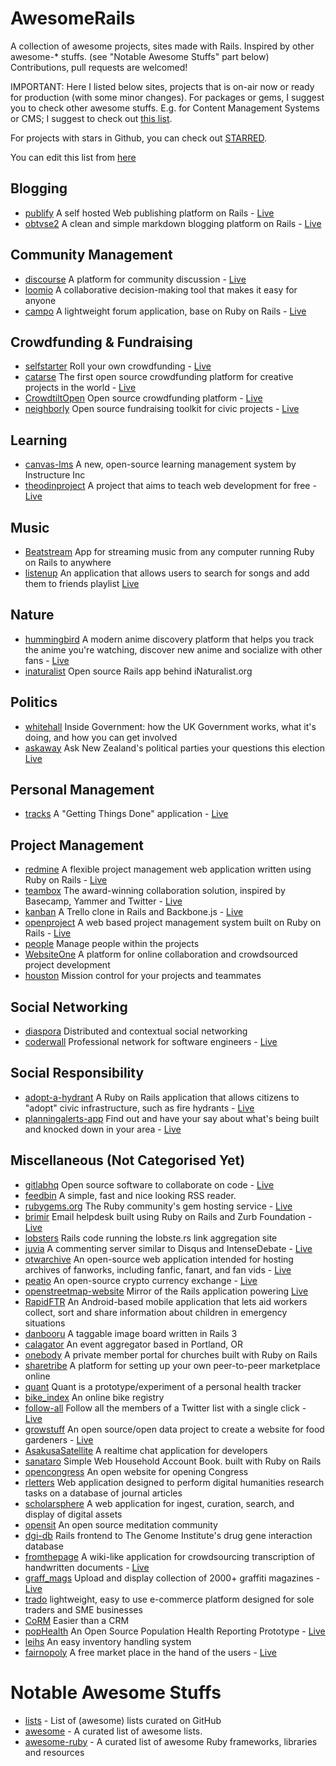 # AwesomeRails

A collection of awesome projects, sites made with Rails. Inspired by other awesome-* stuffs. (see "Notable Awesome Stuffs" part below)
Contributions, pull requests are welcomed!

IMPORTANT: Here I listed below sites, projects that is on-air now or ready for production (with some minor changes). For packages or gems, I suggest you to check other awesome stuffs. E.g. for Content Management Systems or CMS; I suggest to check out [this list](https://github.com/Sdogruyol/awesome-ruby#cms).

For projects with stars in Github, you can check out [STARRED](https://github.com/ekremkaraca/awesome-rails/blob/master/STARRED.md).

You can edit this list from [here](https://github.com/ekremkaraca/awesome-rails/edit/master/README.md)

## Blogging

* [publify](https://github.com/publify/publify)  A self hosted Web publishing platform on Rails - [Live](http://demo.publify.co/)
* [obtvse2](https://github.com/natew/obtvse2)  A clean and simple markdown blogging platform on Rails - [Live](http://obtvse2.herokuapp.com/)

## Community Management

* [discourse](https://github.com/discourse/discourse)  A platform for community discussion - [Live](http://try.discourse.org/)
* [loomio](https://github.com/loomio/loomio)  A collaborative decision-making tool that makes it easy for anyone
* [campo](https://github.com/chloerei/campo)  A lightweight forum application, base on Ruby on Rails - [Live](http://codecampo.com/)

## Crowdfunding & Fundraising

* [selfstarter](https://github.com/lockitron/selfstarter)  Roll your own crowdfunding - [Live](http://selfstarter.us/)
* [catarse](https://github.com/catarse/catarse)  The first open source crowdfunding platform for creative projects in the world - [Live](http://catarse.me/)
* [CrowdtiltOpen](https://github.com/Crowdtilt/CrowdtiltOpen)  Open source crowdfunding platform - [Live](http://open.crowdtilt.com/)
* [neighborly](https://github.com/neighborly/neighborly)  Open source fundraising toolkit for civic projects - [Live](http://neighbor.ly/)

## Learning

* [canvas-lms](https://github.com/instructure/canvas-lms)  A new, open-source learning management system by Instructure Inc
* [theodinproject](https://github.com/TheOdinProject/theodinproject)  A project that aims to teach web development for free - [Live](http://www.theodinproject.com/)

## Music

* [Beatstream](https://github.com/Darep/Beatstream)  App for streaming music from any computer running Ruby on Rails to anywhere
* [listenup](https://github.com/ooofinooo/listenup)  An application that allows users to search for songs and add them to friends playlist [Live](http://listenup-songshare.herokuapp.com/)

## Nature

* [hummingbird](https://github.com/hummingbird-me/hummingbird)  A modern anime discovery platform that helps you track the anime you're watching, discover new anime and socialize with other fans - [Live](http://hummingbird.me/)
* [inaturalist](https://github.com/inaturalist/inaturalist)  Open source Rails app behind iNaturalist.org

## Politics

* [whitehall](https://github.com/alphagov/whitehall)  Inside Government: how the UK Government works, what it's doing, and how you can get involved
* [askaway](https://github.com/askaway/askaway)  Ask New Zealand's political parties your questions this election [Live](http://www.askaway.org.nz)

## Personal Management

* [tracks](https://github.com/TracksApp/tracks)  A "Getting Things Done" application - [Live](http://getontracks.org)

## Project Management

* [redmine](https://github.com/edavis10/redmine)  A flexible project management web application written using Ruby on Rails - [Live](http://demo.redmine.org/)
* [teambox](https://github.com/teambox/teambox)  The award-winning collaboration solution, inspired by Basecamp, Yammer and Twitter - [Live](http://teambox.com/)
* [kanban](https://github.com/somlor/kanban)  A Trello clone in Rails and Backbone.js - [Live](http://kanban.seanomlor.com/)
* [openproject](https://github.com/opf/openproject)  A web based project management system built on Ruby on Rails - [Live](https://openproject-demo.org/)
* [people](https://github.com/netguru/people)  Manage people within the projects
* [WebsiteOne](https://github.com/AgileVentures/WebsiteOne)  A platform for online collaboration and crowdsourced project development
* [houston](https://github.com/houstonmc/houston) Mission control for your projects and teammates 

## Social Networking

* [diaspora](https://github.com/diaspora/diaspora)  Distributed and contextual social networking
* [coderwall](https://github.com/assemblymade/coderwall)  Professional network for software engineers - [Live](https://coderwall.com/)

## Social Responsibility

* [adopt-a-hydrant](https://github.com/codeforamerica/adopt-a-hydrant)  A Ruby on Rails application that allows citizens to "adopt" civic infrastructure, such as fire hydrants - [Live](http://adopt-a-hydrant.heroku.com/)
* [planningalerts-app](https://github.com/openaustralia/planningalerts-app)  Find out and have your say about what's being built and knocked down in your area - [Live](http://www.planningalerts.org.au/application)

## Miscellaneous (Not Categorised Yet)

* [gitlabhq](https://github.com/gitlabhq/gitlabhq)  Open source software to collaborate on code - [Live](https://gitlab.com/gitlab-org/gitlab-ce/)
* [feedbin](https://github.com/feedbin/feedbin)  A simple, fast and nice looking RSS reader.
* [rubygems.org](https://github.com/rubygems/rubygems.org)  The Ruby community's gem hosting service - [Live](https://rubygems.org/)
* [brimir](https://github.com/ivaldi/brimir)  Email helpdesk built using Ruby on Rails and Zurb Foundation - [Live](http://demo.getbrimir.com/)
* [lobsters](https://github.com/jcs/lobsters)  Rails code running the lobste.rs link aggregation site
* [juvia](https://github.com/phusion/juvia)  A commenting server similar to Disqus and IntenseDebate - [Live](http://juvia-demo.phusion.nl/)
* [otwarchive](https://github.com/otwcode/otwarchive)  An open-source web application intended for hosting archives of fanworks, including fanfic, fanart, and fan vids - [Live](http://archiveofourown.org/)
* [peatio](https://github.com/peatio/peatio)  An open-source crypto currency exchange - [Live](https://peatio.com/)
* [openstreetmap-website](https://github.com/openstreetmap/openstreetmap-website)  Mirror of the Rails application powering [Live](http://www.openstreetmap.org)
* [RapidFTR](https://github.com/rapidftr/RapidFTR)  An Android-based mobile application that lets aid workers collect, sort and share information about children in emergency situations
* [danbooru](https://github.com/r888888888/danbooru)  A taggable image board written in Rails 3
* [calagator](https://github.com/calagator/calagator)  An event aggregator based in Portland, OR
* [onebody](https://github.com/churchio/onebody)  A private member portal for churches built with Ruby on Rails
* [sharetribe](https://github.com/sharetribe/sharetribe)  A platform for setting up your own peer-to-peer marketplace online
* [quant](https://github.com/getquant/quant)  Quant is a prototype/experiment of a personal health tracker
* [bike_index](https://github.com/bikeindex/bike_index)  An online bike registry
* [follow-all](https://github.com/codeforamerica/follow-all)  Follow all the members of a Twitter list with a single click - [Live](http://follow-all.herokuapp.com/)
* [growstuff](https://github.com/Growstuff/growstuff)  An open source/open data project to create a website for food gardeners - [Live](http://growstuff.org/)
* [AsakusaSatellite](https://github.com/codefirst/AsakusaSatellite)  A realtime chat application for developers
* [sanataro](https://github.com/kaznum/sanataro)  Simple Web Household Account Book. built with Ruby on Rails
* [opencongress](https://github.com/sunlightlabs/opencongress)  An open website for opening Congress
* [rletters](https://github.com/rletters/rletters)  Web application designed to perform digital humanities research tasks on a database of journal articles
* [scholarsphere](https://github.com/psu-stewardship/scholarsphere)  A web application for ingest, curation, search, and display of digital assets
* [opensit](https://github.com/danbartlett/opensit)  An open source meditation community
* [dgi-db](https://github.com/genome/dgi-db)  Rails frontend to The Genome Institute's drug gene interaction database
* [fromthepage](https://github.com/benwbrum/fromthepage)  A wiki-like application for crowdsourcing transcription of handwritten documents - [Live](http://beta.fromthepage.com/)
* [graff_mags](https://github.com/dankleiman/graff_mags)  Upload and display collection of 2000+ graffiti magazines - [Live](http://graffmags.herokuapp.com/)
* [trado](https://github.com/Jellyfishboy/trado)   lightweight, easy to use e-commerce platform designed for sole traders and SME businesses
* [CoRM](https://github.com/SIGIRE/CoRM)  Easier than a CRM
* [popHealth](https://github.com/pophealth/popHealth) An Open Source Population Health Reporting Prototype - [Live](http://projectpophealth.org/)
* [leihs](https://github.com/zhdk/leihs) An easy inventory handling system
* [fairnopoly](https://github.com/fairnopoly/fairnopoly) A free market place in the hand of the users - [Live](https://www.fairnopoly.de/)

# Notable Awesome Stuffs

* [lists](https://github.com/jnv/lists) - List of (awesome) lists curated on GitHub
* [awesome](https://github.com/sindresorhus/awesome) - A curated list of awesome lists.
* [awesome-ruby](https://github.com/Sdogruyol/awesome-ruby) - A curated list of awesome Ruby frameworks, libraries and resources
